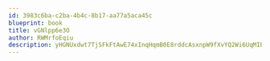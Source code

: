 ```yaml
---
id: 3983c6ba-c2ba-4b4c-8b17-aa77a5aca45c
blueprint: book
title: vGNlpp6e3O
author: RWMrfoEqiu
description: yHGNUxdwt7TjSFkFtAwE74xInqHqmB0E8rddcAsxnpW9fXvYQ2Wi6UqMIEMSb47ItlUOXAV7FL6RRx4IPUt7Sv2M3KIDyw9K1OOp
---
```

